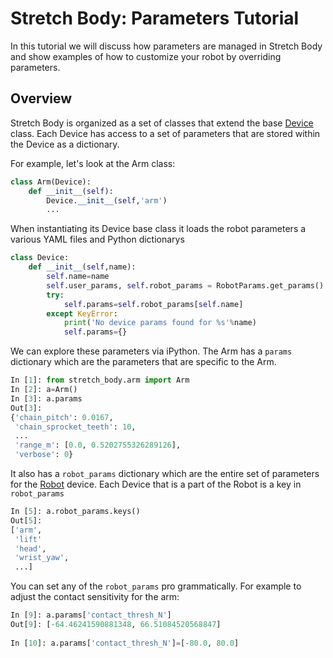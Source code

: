 # Stretch Body: Parameters Tutorial

In this tutorial we will discuss how parameters are managed in Stretch Body and show examples of how to customize your robot by overriding parameters.

## Overview

Stretch Body is organized as a set of classes that extend the base [Device]() class. Each Device has access to a set of parameters that are stored within the Device as a dictionary. 

For example, let's look at the Arm class:

```python
class Arm(Device):
    def __init__(self):
        Device.__init__(self,'arm')
        ...
```

When instantiating its Device base class it loads the robot parameters a various YAML files and Python dictionarys

```python
class Device:
    def __init__(self,name):
        self.name=name
        self.user_params, self.robot_params = RobotParams.get_params()
        try:
            self.params=self.robot_params[self.name]
        except KeyError:
            print('No device params found for %s'%name)
            self.params={}
```

We can explore these parameters via iPython. The Arm has a `params` dictionary which are the parameters that are specific to the Arm. 

```python
In [1]: from stretch_body.arm import Arm
In [2]: a=Arm()
In [3]: a.params
Out[3]: 
{'chain_pitch': 0.0167,
 'chain_sprocket_teeth': 10,
 ...
 'range_m': [0.0, 0.5202755326289126],
 'verbose': 0}

```

It also has a `robot_params` dictionary which are the entire set of parameters for the [Robot]() device. Each Device that is a part of the Robot is a key in `robot_params`

```python
In [5]: a.robot_params.keys()
Out[5]: 
['arm',
 'lift'
 'head',
 'wrist_yaw',
 ...]


```

You can set any of the `robot_params` pro grammatically. For example to adjust the contact sensitivity for the arm:

```python
In [9]: a.params['contact_thresh_N']
Out[9]: [-64.46241590881348, 66.51084520568847]
    
In [10]: a.params['contact_thresh_N']=[-80.0, 80.0]
```

